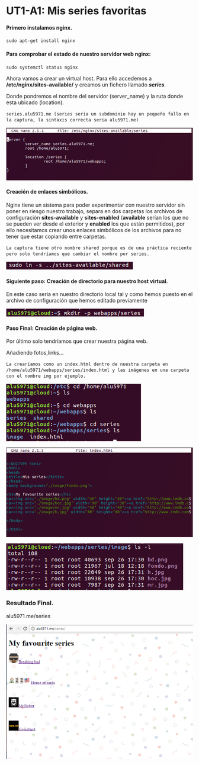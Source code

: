 # UT1-A1: Mis series favoritas

#### Primero instalamos nginx.

    sudo apt-get install nginx

#### Para comprobar el estado de nuestro servidor web nginx:

    sudo systemctl status nginx

Ahora vamos a crear un virtual host. Para ello accedemos a **/etc/nginx/sites-available/** y creamos un fichero llamado _**series**_.


Donde pondremos el nombre del servidor (server_name) y la ruta donde esta ubicado (location).


    series.alu5971.me (series seria un subdominio hay un pequeño fallo en la captura, la sintaxis correcta seria alu5971.me)


![img](./img/2.png)


#### Creación de enlaces simbólicos.

Nginx tiene un sistema para poder experimentar con nuestro servidor sin poner en riesgo nuestro trabajo, separa en dos carpetas los archivos de configuración **sites-available** y **sites-enabled** (**available** serían los que no se pueden ver desde el exterior y **enabled** los que están permitidos), por ello necesitamos crear unos enlaces simbólicos de los archivos para no tener que estar copiando entre carpetas.

    La captura tiene otro nombre shared porque es de una práctica reciente pero solo tendríamos que cambiar el nombre por series.

![img](./img/5.png)





#### Siguiente paso: Creación de directorio para nuestro host virtual.


En este caso seria en nuestro directorio local tal y como hemos puesto en el archivo de configuración que hemos editado previamente


![img](./img/1.png)


#### Paso Final: Creación de página web.


Por último solo tendríamos que crear nuestra página web.


Añadiendo fotos,links...

    La crearíamos como un index.html dentro de nuestra carpeta en /home/alu5971/webapps/series/index.html y las imágenes en una carpeta con el nombre img por ejemplo.


![img](./img/html1.png)



![img](./img/html2.png)



![img](./img/html3.png)


### Resultado Final.


alu5971.me/series


![img](./img/resultadofinal.png)
